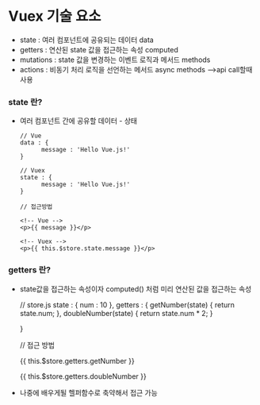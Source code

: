 # Vuex 기술 요소

- state : 여러 컴포넌트에 공유되는 데이터 data  
- getters : 연산된 state 값을 접근하는 속성 computed  
- mutations : state 값을 변경하는 이벤트 로직과 메서드 methods  
- actions : 비동기 처리 로직을 선언하는 메서드 async methods -->api call할때 사용   


### state 란?

- 여러 컴포넌트 간에 공유할 데이터 - 상태  

      // Vue  
      data : {
            message : 'Hello Vue.js!'
      }
      
      // Vuex  
      state : {
            message : 'Hello Vue.js!'
      }
      
      // 접근방법
      
      <!-- Vue -->
      <p>{{ message }}</p>
      
      <!-- Vuex -->
      <p>{{ this.$store.state.message }}</p>
      
      
### getters 란?
 - state값을 접근하는 속성이자 computed() 처럼 미리 연산된 값을 접근하는 속성
 
      // store.js
      state : {
            num : 10
      },
      getters : {
            getNumber(state) {
                  return state.num;
            },
            doubleNumber(state) {
                  return state.num * 2;
            }
      
      }
      
      // 접근 방법
      <p>{{ this.$store.getters.getNumber }}</p>
      <p>{{ this.$store.getters.doubleNumber }}</p>
      
      
- 나중에 배우게될 헬퍼함수로 축약해서 접근 가능  




